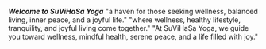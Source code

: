 *****Welcome to SuViHaSa Yoga*****
"a haven for those seeking wellness, balanced living, inner peace, and a joyful life."
"where wellness, healthy lifestyle, tranquility, and joyful living come together."
"At SuViHaSa Yoga, we guide you toward wellness, mindful health, serene peace, and a life filled with joy."
